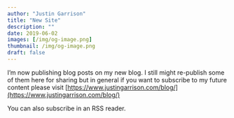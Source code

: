```yaml
---
author: "Justin Garrison"
title: "New Site"
description: ""
date: 2019-06-02
images: [/img/og-image.png]
thumbnail: /img/og-image.png
draft: false
---
```


I’m now publishing blog posts on my new blog. I still might re-publish some of them here for sharing but in general if you want to subscribe to my future content please visit [https://www.justingarrison.com/blog/](https://www.justingarrison.com/blog/)

You can also subscribe in an RSS reader.
